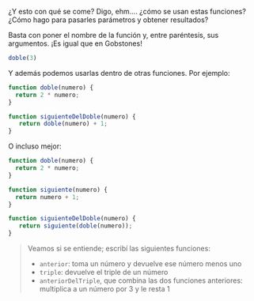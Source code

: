 ¿Y esto con qué se come? Digo, ehm.... ¿cómo se usan estas funciones? ¿Cómo hago para pasarles parámetros y obtener resultados? 

Basta con poner el nombre de la función y, entre paréntesis, sus argumentos. ¡Es igual que en Gobstones!

```javascript
doble(3)
```

Y además podemos usarlas dentro de otras funciones. Por ejemplo: 

```javascript
function doble(numero) {
  return 2 * numero;
}

function siguienteDelDoble(numero) {
   return doble(numero) + 1;
}
```

O incluso mejor: 

```javascript
function doble(numero) {
  return 2 * numero;
}

function siguiente(numero) {
  return numero + 1;
}

function siguienteDelDoble(numero) {
   return siguiente(doble(numero));
}
```

> Veamos si se entiende; escribí las siguientes funciones: 
> 
> * `anterior`: toma un número y devuelve ese número menos uno
> * `triple`: devuelve el triple de un número
> * `anteriorDelTriple`, que combina las dos funciones anteriores: multiplica a un número por 3 y le resta 1
> 
